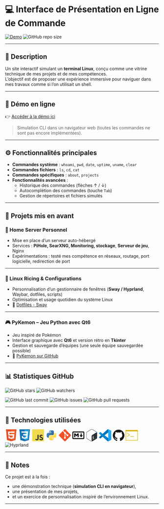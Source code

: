 # 💻 Interface de Présentation en Ligne de Commande

[![Demo](https://img.shields.io/badge/Demo-Live-blue?style=flat&logo=linux)](https://teilenh.github.io/Portfolio/)   ![GitHub repo size](https://img.shields.io/github/repo-size/Teilenh/Portfolio)

---

## :book: Description

Un site interactif simulant un **terminal Linux**, conçu comme une vitrine technique de mes projets et de mes compétences.  
L’objectif est de proposer une expérience immersive pour naviguer dans mes travaux comme si l’on utilisait un shell.

---

## :rocket: Démo en ligne

:point_right: [Accéder à la démo ici](https://teilenh.github.io/Portfolio/)  

> Simulation CLI dans un navigateur web (toutes les commandes ne sont pas encore implémentées).

---

## :gear: Fonctionnalités principales

- **Commandes système** : `whoami`, `pwd`, `date`, `uptime`, `uname`, `clear`  
- **Commandes fichiers** : `ls`, `cd`, `cat`  
- **Commandes spécifiques** : `about`, `projects`  
- **Fonctionnalités avancées** :  
  - Historique des commandes (flèches ↑ / ↓)  
  - Autocomplétion des commandes (touche `Tab`)  
  - Gestion de répertoires et fichiers simulés  

---

## :open_file_folder: Projets mis en avant

### :wrench: Home Server Personnel
- Mise en place d’un serveur auto-hébergé  
- Services : **PiHole, SearXNG, Monitoring, stockage**, **Serveur de jeu**, Nginx  
- Expérimentations : testé mes compétence en réseaux, routage, port logicielle, redirection de port
  
---

### :art: Linux Ricing & Configurations
- Personnalisation d’un gestionnaire de fenêtres (**Sway / Hyprland**, Waybar, dotfiles, scripts)  
- Optimisation et usage quotidien du système Linux  
- :link: [Dotfiles - Sway](https://github.com/Teilenh/Dotfiles-sway)  

---

### :video_game: PyKemon – Jeu Python avec Qt6
- Jeu inspiré de Pokémon  
- Interface graphique avec **Qt6** et version rétro en **Tkinter**  
- Gestion et sauvegarde d’équipes (une seule équipe sauvegardée possible)  
- :link: [PyKemon sur GitHub](https://github.com/Teilenh/PyKemon)  

---

## :bar_chart: Statistiques GitHub

![GitHub stars](https://img.shields.io/github/stars/Teilenh/Portfolio?style=social) ![GitHub watchers](https://img.shields.io/github/watchers/Teilenh/Portfolio?style=social)

![GitHub last commit](https://img.shields.io/github/last-commit/Teilenh/Portfolio)  ![GitHub issues](https://img.shields.io/github/issues/Teilenh/Portfolio)  ![GitHub pull requests](https://img.shields.io/github/issues-pr/Teilenh/Portfolio) 

---

## 🔧 Technologies utilisées

<p>
  <img src="https://raw.githubusercontent.com/devicons/devicon/master/icons/html5/html5-original.svg" alt="HTML5" width="40"/>
  <img src="https://raw.githubusercontent.com/devicons/devicon/master/icons/css3/css3-original.svg" alt="CSS3" width="40"/>
  <img src="https://raw.githubusercontent.com/devicons/devicon/master/icons/javascript/javascript-original.svg" alt="JavaScript" width="40"/>
  <img src="https://raw.githubusercontent.com/devicons/devicon/master/icons/python/python-original.svg" alt="Python" width="40"/>
  <img src="https://raw.githubusercontent.com/devicons/devicon/master/icons/git/git-original.svg" alt="Git" width="40"/>
  <img src="https://raw.githubusercontent.com/devicons/devicon/master/icons/markdown/markdown-original.svg" alt="Markdown" width="40"/>
  <img src="https://raw.githubusercontent.com/devicons/devicon/master/icons/bash/bash-original.svg" alt="Bash" width="40"/>
  <img src="https://raw.githubusercontent.com/devicons/devicon/master/icons/vscode/vscode-original.svg" alt="VS Code" width="40"/>
  <img src="https://raw.githubusercontent.com/devicons/devicon/master/icons/github/github-original.svg" alt="GitHub Pages" width="40"/>
  <img src="https://raw.githubusercontent.com/devicons/devicon/master/icons/shell/shell-original.svg" alt="Shell" width="40"/>
  <img src="https://raw.githubusercontent.com/devicons/devicon/master/icons/hyprland/hyprland-original.svg" alt="Hyprland" width="40"/>
</p>


---

## :pushpin: Notes

Ce projet est à la fois :  
- une démonstration technique (**simulation CLI en navigateur**),  
- une présentation de mes projets,  
- et un exercice de personnalisation inspiré de l’environnement Linux.  

---
